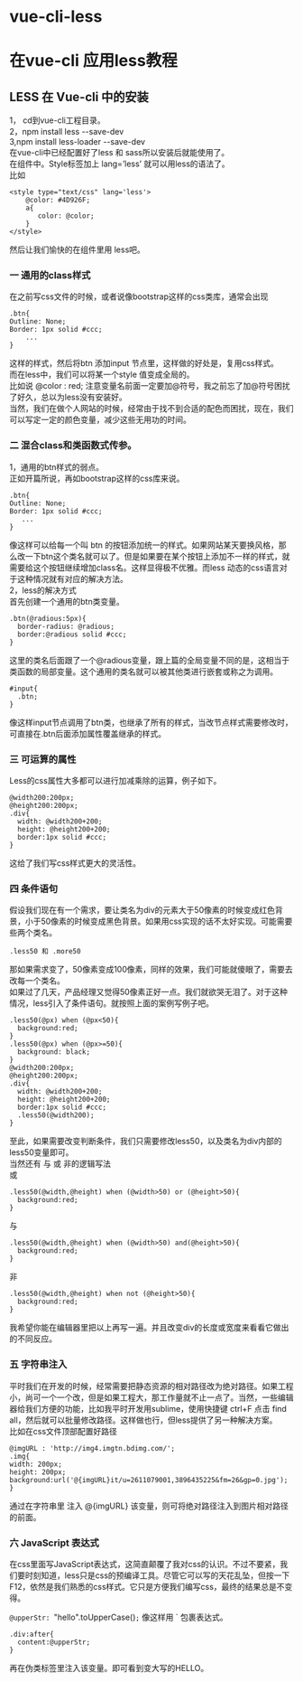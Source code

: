 # vue-cli-less
# 在vue-cli 应用less教程
## LESS 在 Vue-cli 中的安装
1， cd到vue-cli工程目录。  
2，npm install less --save-dev  
3,npm install less-loader --save-dev  
在vue-cli中已经配置好了less 和 sass所以安装后就能使用了。  
在组件中。Style标签加上 lang=’less’ 就可以用less的语法了。  
比如  
```
<style type="text/css" lang='less'>
	@color: #4D926F;
	a{
	   color: @color;
	}
</style>
```
然后让我们愉快的在组件里用 less吧。  
### 一 通用的class样式  
在之前写css文件的时候，或者说像bootstrap这样的css类库，通常会出现  
```
.btn{
Outline: None;
Border: 1px solid #ccc;
	...
}
```
这样的样式，然后将btn 添加input 节点里，这样做的好处是，复用css样式。  
而在less中，我们可以将某一个style 值变成全局的。  
比如说 @color : red; 注意变量名前面一定要加@符号，我之前忘了加@符号困扰了好久，总以为less没有安装好。  
当然，我们在做个人网站的时候，经常由于找不到合适的配色而困扰，现在，我们可以写定一定的颜色变量，减少这些无用功的时间。  
### 二 混合class和类函数式传参。

1，通用的btn样式的弱点。  
 正如开篇所说，再如bootstrap这样的css库来说。  
 ```
.btn{
Outline: None;
Border: 1px solid #ccc;
	...
}
```
像这样可以给每一个叫 btn 的按钮添加统一的样式。如果网站某天要换风格，那么改一下btn这个类名就可以了。但是如果要在某个按钮上添加不一样的样式，就需要给这个按钮继续增加class名。这样显得极不优雅。而less 动态的css语言对于这种情况就有对应的解决方法。  
2，less的解决方式  
首先创建一个通用的btn类变量。  
```
.btn(@radious:5px){
  border-radius: @radious;
  border:@radious solid #ccc;
}
```
这里的类名后面跟了一个@radious变量，跟上篇的全局变量不同的是，这相当于类函数的局部变量。这个通用的类名就可以被其他类进行嵌套或称之为调用。  
```
#input{
  .btn;
}
```
像这样input节点调用了btn类，也继承了所有的样式，当改节点样式需要修改时，可直接在.btn后面添加属性覆盖继承的样式。  

### 三 可运算的属性  
Less的css属性大多都可以进行加减乘除的运算，例子如下。  
```
@width200:200px;
@height200:200px;
.div{
  width: @width200+200;
  height: @height200+200;
  border:1px solid #ccc;
}
```
这给了我们写css样式更大的灵活性。  
### 四 条件语句  
假设我们现在有一个需求，要让类名为div的元素大于50像素的时候变成红色背景，小于50像素的时候变成黑色背景。如果用css实现的话不太好实现。可能需要些两个类名。  
```
.less50 和 .more50
```
那如果需求变了，50像素变成100像素，同样的效果，我们可能就傻眼了，需要去改每一个类名。  
如果过了几天，产品经理又觉得50像素正好一点。我们就欲哭无泪了。对于这种情况，less引入了条件语句。就按照上面的案例写例子吧。  
```
.less50(@px) when (@px<50){
  background:red;
}
.less50(@px) when (@px>=50){
  background: black;
}
@width200:200px;
@height200:200px;
.div{
  width: @width200+200;
  height: @height200+200;
  border:1px solid #ccc;
  .less50(@width200);
}
```
至此，如果需要改变判断条件，我们只需要修改less50，以及类名为div内部的less50变量即可。  
当然还有 与 或 非的逻辑写法  
或  
```
.less50(@width,@height) when (@width>50) or (@height>50){
  background:red;
}
```
与  
```
.less50(@width,@height) when (@width>50) and(@height>50){
  background:red;
}
```
非  
```
.less50(@width,@height) when not (@height>50){
  background:red;
}
```
我希望你能在编辑器里把以上再写一遍。并且改变div的长度或宽度来看看它做出的不同反应。
### 五 字符串注入  
  平时我们在开发的时候，经常需要把静态资源的相对路径改为绝对路径。如果工程小，尚可一个一个改，但是如果工程大，那工作量就不止一点了。当然，一些编辑器给我们方便的功能，比如我平时开发用sublime，使用快捷键 ctrl+F  点击 find all，然后就可以批量修改路径。这样做也行，但less提供了另一种解决方案。  
  比如在css文件顶部配置好路径  
  ```
@imgURL : 'http://img4.imgtn.bdimg.com/';
.img{
  width: 200px;
  height: 200px;
  background:url('@{imgURL}it/u=2611079001,3896435225&fm=26&gp=0.jpg');
}
```
通过在字符串里 注入 @{imgURL} 该变量，则可将绝对路径注入到图片相对路径的前面。  

### 六 JavaScript 表达式  
在css里面写JavaScript表达式，这简直颠覆了我对css的认识。不过不要紧，我们要时刻知道，less只是css的预编译工具。尽管它可以写的天花乱坠，但按一下F12，依然是我们熟悉的css样式。它只是方便我们编写css，最终的结果总是不变得。  

`@upperStr: `"hello".toUpperCase()`;`
像这样用 \` 包裹表达式。
```
.div:after{
  content:@upperStr;
}
```
再在伪类标签里注入该变量。即可看到变大写的HELLO。
